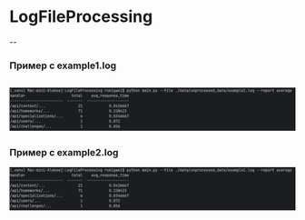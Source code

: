 # LogFileProcessing
--
### Пример c example1.log
![file](assets/average1.png)
--
### Пример c example2.log
![file](assets/average1.png)

